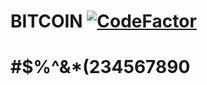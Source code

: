# BITCOIN [![CodeFactor](https://www.codefactor.io/repository/github/g0thic/btc/badge)](https://www.codefactor.io/repository/github/g0thic/btc)
# #$%^&*(234567890
